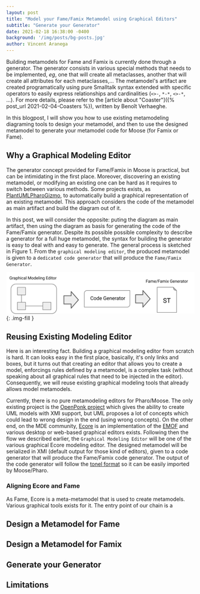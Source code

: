 ```yaml
---
layout: post
title: "Model your Fame/Famix Metamodel using Graphical Editors"
subtitle: "Generate your Generator"
date: 2021-02-18 16:38:00 -0400
background: '/img/posts/bg-posts.jpg'
author: Vincent Aranega
---
```


Building metamodels for Fame and Famix is currently done through a generator.
The generator consists in various special methods that needs to be implemented, _eg_, one that will create all metaclasses, another that will create all attributes for each metaclasses,...
The metamodel's artifact are created programatically using pure Smalltalk syntax extended with specific operators to easily express relationships and cardinalities (`<>-`, `*-*`, `<>-*`, ...).
For more details, please refer to the [article about "Coaster"]({% post_url 2021-02-04-Coasters %}), written by Benoît Verhaeghe.

In this blogpost, I will show you how to use existing metamodeling diagraming tools to design your metamodel, and then to use the designed metamodel to generate your metamodel code for Moose (for Famix or Fame).


## Why a Graphical Modeling Editor

The generator concept provided for Fame/Famix in Moose is practical, but can be intimidating in the first place.
Moreover, discovering an existing metamodel, or modifying an existing one can be hard as it requires to switch between various methods.
Some projects exists, as [PlantUMLPharoGizmo](https://github.com/fuhrmanator/PlantUMLPharoGizmo), to automatically build a graphical representation of an existing metamodel.
This approach considers the code of the metamodel as main artifact and build the diagram out of it.

In this post, we will consider the opposite: puting the diagram as main artifact, then using the diagram as basis for generating the code of the Fame/Famix generator.
Despite its possible possible complexity to describe a generator for a full huge metamodel, the syntax for building the generator is easy to deal with and easy to generate.
The general process is sketched in Figure 1.
From the `graphical modeling editor`, the produced metamodel is given to a
`dedicated code generator` that will produce the `Fame/Famix Generator`.

!["General Flow, from Graphical Model to Fame/Famix Generator Code"](/img/posts/2021-03-01-diagram-and-codegen/general-flow.png){: .img-fill }


## Reusing Existing Modeling Editor

Here is an interesting fact.
Building a graphical modeling editor from scratch is hard.
It can looks easy in the first place, basically, it's only links and boxes, but it turns out that creating an editor that allows you to create a model, enforcings rules defined by a metamodel, is a complex task (without speaking about all graphical rules that need to be injected in the editor).
Consequently, we will reuse existing graphical modeling tools that already allows model metamodels.

Currently, there is no pure metamodeling editors for Pharo/Moose.
The only existing project is the [OpenPonk project](https://openponk.org/) which gives the ability to create UML models with XMI support, but UML proposes a lot of concepts which could lead to wrong design in the end (using wrong concepts).
On the other end, on the MDE community, [Ecore](https://www.eclipse.org/modeling/emf/) is an implementation of the [EMOF](https://www.omg.org/spec/MOF/2.4.1/PDF) and various desktop or web-based graphical editors exists.
Following then the flow we described earlier, the `Graphical Modeling Editor` will be one of the various graphical Ecore modeling editor.
The designed metamodel will be serialized in XMI (default output for those kind of editors), given to a code generator that will produce the Fame/Famix code generator.
The output of the code generator will follow the [tonel format](https://github.com/pharo-vcs/tonel) so it can be easily imported by Moose/Pharo.

### Aligning Ecore and Fame

As Fame, Ecore is a meta-metamodel that is used to create metamodels.
Various graphical tools exists for it.
The entry point of our chain is a 


## Design a Metamodel for Fame


## Design a Metamodel for Famix


## Generate your Generator


## Limitations
